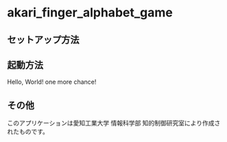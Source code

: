 
# akari_finger_alphabet_game

## セットアップ方法

## 起動方法
Hello, World! one more chance!

## その他
このアプリケーションは愛知工業大学 情報科学部 知的制御研究室により作成されたものです。  
